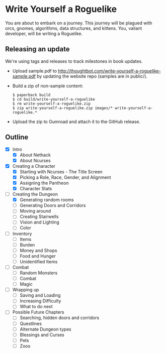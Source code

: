 # Write Yourself a Roguelike

You are about to embark on a journey. This journey will be plagued with orcs,
gnomes, algorithms, data structures, and kittens. You, valiant developer, will
be writing a Roguelike.

## Releasing an update

We're using tags and releases to track milestones in book updates.

* Upload sample.pdf to <http://thoughtbot.com/write-yourself-a-roguelike-sample.pdf> by
  updating the website repo (samples are in public/).
* Build a zip of non-sample content:

  ```
  $ paperback build
  $ cd build/write-yourself-a-roguelike
  $ rm write-yourself-a-roguelike.zip
  $ zip write-yourself-a-roguelike.zip images/* write-yourself-a-roguelike.*
  ```
* Upload the zip to Gumroad and attach it to the GitHub release.

## Outline

- [x] Intro
  - [x] About Nethack
  - [x] About Ncurses

- [x] Creating a Character
  - [x] Starting with Ncurses - The Title Screen
  - [x] Picking a Role, Race, Gender, and Alignment
  - [x] Assigning the Pantheon
  - [x] Character Stats

- [ ] Creating the Dungeon
  - [x] Generating random rooms
  - [ ] Generating Doors and Corridors
  - [ ] Moving around
  - [ ] Creating Stairwells
  - [ ] Vision and Lighting
  - [ ] Color

- [ ] Inventory
  - [ ] Items
  - [ ] Burden
  - [ ] Money and Shops
  - [ ] Food and Hunger
  - [ ] Unidentified Items

- [ ] Combat
  - [ ] Random Monsters
  - [ ] Combat
  - [ ] Magic

- [ ] Wrapping up
  - [ ] Saving and Loading
  - [ ] Increasing Difficulty
  - [ ] What to do next

- [ ] Possible Future Chapters
  - [ ] Searching, hidden doors and corridors
  - [ ] Questlines
  - [ ] Alternate Dungeon types
  - [ ] Blessings and Curses
  - [ ] Pets
  - [ ] Zoos
